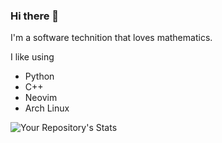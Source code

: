 ### Hi there 👋

I'm a software technition that loves mathematics.

I like using
- Python
- C++
- Neovim
- Arch Linux

![Your Repository's Stats](https://github-readme-stats.vercel.app/api?username=Your_GitHub_Username&show_icons=true)
